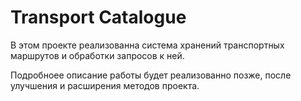 # Transport Catalogue
В этом проекте реализованна система хранений транспортных маршрутов и обработки запросов к ней.

Подробноее описание работы будет реализованно позже, после улучшения и расширения методов проекта.
 
